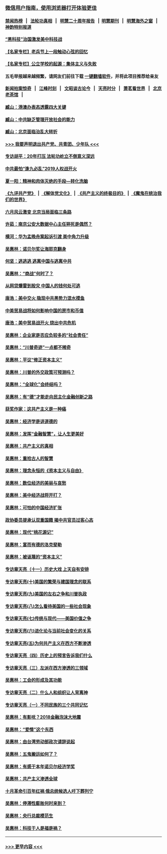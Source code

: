 ### [微信用户指南，使用浏览器打开体验更佳](https://github.com/gfw-breaker/banned-news1/blob/master/indexes/wechat-guide.md?t=0)
#### [禁闻热榜](热点新闻.md?t=0)  &nbsp;&nbsp;|&nbsp;&nbsp; [法轮功真相](https://github.com/gfw-breaker/truth/blob/master/README.md?t=0) &nbsp;&nbsp;|&nbsp;&nbsp; [明慧二十周年报告](https://github.com/gfw-breaker/mh-reports/blob/master/README.md?t=0) &nbsp;&nbsp;|&nbsp;&nbsp;[明慧期刊](https://github.com/gfw-breaker/mh-qikan) &nbsp;&nbsp;|&nbsp;&nbsp; [明慧海外之窗](https://github.com/gfw-breaker/mh-news/blob/master/README.md?t=0) &nbsp;&nbsp;|&nbsp;&nbsp; [神韵特别报道](https://github.com/gfw-breaker/mh-news/blob/master/shenyun.md?t=0)
#### [“黑科技”治国激发美中科技战](../pages/nsc423/n11638056.md?t=02060902) 
#### [【名家专栏】老兵节上一段触动心弦的回忆](../pages/nsc423/n11646016.md?t=02060902) 
#### [【名家专栏】公立学校的起源：集体主义与失败](../pages/nsc423/n11601833.md?t=02060902) 
#### 五毛举报越来越频繁，请网友们前往下载 [一键翻墙软件](https://github.com/gfw-breaker/ssr-accounts)，并将此项目推荐给亲友
#### [新闻拍案惊奇](https://github.com/gfw-breaker/banned-news1/blob/master/pages/link4.md) &nbsp;&nbsp;|&nbsp;&nbsp; [江峰时刻](https://github.com/gfw-breaker/banned-news1/blob/master/pages/link4.md) &nbsp;&nbsp;|&nbsp;&nbsp; [文昭谈古论今](https://github.com/gfw-breaker/banned-news1/blob/master/pages/link4.md) &nbsp;&nbsp;|&nbsp;&nbsp; [天亮时分](https://github.com/gfw-breaker/banned-news1/blob/master/pages/link4.md) &nbsp;&nbsp;|&nbsp;&nbsp; [萧茗看世界](https://github.com/gfw-breaker/banned-news1/blob/master/pages/link4.md) &nbsp;&nbsp;|&nbsp;&nbsp; [北京老茶馆](https://github.com/gfw-breaker/banned-news1/blob/master/pages/link4.md) &nbsp;&nbsp;|&nbsp;&nbsp; 
#### [臧山：港澳办表态透露四大关键](../pages/nsc423/n11421628.md?t=02060902) 
#### [臧山：中共缺乏管理开放社会的能力](../pages/nsc423/n11407457.md?t=02060902) 
#### [臧山：北京面临治乱大转折](../pages/nsc423/n11406895.md?t=02060902) 
#### [>>> 我要声明退出共产党、共青团、少年队 <<<](https://github.com/begood0513/goodnews/blob/master/quit/letter.md) 
#### [专访胡平：20年打压 法轮功屹立不倒意义深远](../pages/nsc423/n11398800.md?t=02060902) 
#### [中共最怕“逢九必乱”2019人权战开火](../pages/nsc423/n11385248.md?t=02060902) 
#### [夏一阳：精神和肉体灭绝的手段—转化洗脑](../pages/nsc423/n11368250.md?t=02060902) 
#### [《九评共产党》](https://github.com/begood0513/9ping.md/blob/master/README.md) &nbsp;|&nbsp; [《解体党文化》](../../../../jtdwh.md/blob/master/README.md)  &nbsp;|&nbsp; [《共产主义的终极目的》](../../../../gczydzjmd.md/blob/master/README.md) &nbsp;|&nbsp; [《魔鬼在统治我们的世界》](../../../../mgztzwmdsj.md/blob/master/README.md) 
#### [六月风云激变 北京当局面临三条路](../pages/nsc423/n11313668.md?t=02060902) 
#### [许茹：南京公安大数据中心主任猝死是偶然？](../pages/nsc423/n11064744.md?t=02060902) 
#### [横河：华为孟晚舟案起诉引渡 美中角力升级](../pages/nsc423/n11027230.md?t=02060902) 
#### [吴惠林：诺贝尔奖让海耶克翻身](../pages/nsc423/n10890049.md?t=02060902) 
#### [何坚：逃逃逃 逃离中国与逃离中共](../pages/nsc423/n10592891.md?t=02060902) 
#### [吴惠林：“商战”何时了？](../pages/nsc423/n10573558.md?t=02060902) 
#### [从网贷爆雷到股灾 中国人的钱何处可逃](../pages/nsc423/n10572800.md?t=02060902) 
#### [唐浩：美中交火 隐现中共黑势力混水摸鱼](../pages/nsc423/n10544040.md?t=02060902) 
#### [中美贸易战将如何影响中国的房市和币值](../pages/nsc423/n10543697.md?t=02060902) 
#### [唐浩：美中贸易战开火 烧出中共危机](../pages/nsc423/n10540126.md?t=02060902) 
#### [吴惠林：企业家是否应负较多的“社会责任”](../pages/nsc423/n10535022.md?t=02060902) 
#### [吴惠林：“川普奇迹”一点都不稀奇](../pages/nsc423/n10512808.md?t=02060902) 
#### [吴惠林：平议“修正资本主义”](../pages/nsc423/n10495724.md?t=02060902) 
#### [吴惠林：川普的外交政策可预测吗？](../pages/nsc423/n10462387.md?t=02060902) 
#### [吴惠林：“全球化”会终结吗？](../pages/nsc423/n10452838.md?t=02060902) 
#### [吴惠林：有“德”才能走向民主化金融创新之路](../pages/nsc423/n10432292.md?t=02060902) 
#### [获奖作家：这共产主义是一种癌](../pages/nsc423/n10431541.md?t=02060902) 
#### [吴惠林：经济学是讲道德的](../pages/nsc423/n10398014.md?t=02060902) 
#### [吴惠林：发挥“金融智慧”，让人生更美好](../pages/nsc423/n10375019.md?t=02060902) 
#### [吴惠林：共产主义的真相](../pages/nsc423/n10351394.md?t=02060902) 
#### [吴惠林：重拾古人的智慧](../pages/nsc423/n10337691.md?t=02060902) 
#### [吴惠林：理念永恒的《资本主义与自由》](../pages/nsc423/n10316274.md?t=02060902) 
#### [吴惠林：数位经济的美丽与哀愁](../pages/nsc423/n10292946.md?t=02060902) 
#### [吴惠林：美中经济战将开打？](../pages/nsc423/n10258825.md?t=02060902) 
#### [吴惠林：可怕的中国经济扩张](../pages/nsc423/n10219147.md?t=02060902) 
#### [政协委员提承认双重国籍 揭中共官员过客心态](../pages/nsc423/n10208809.md?t=02060902) 
#### [吴惠林：现代“桃花源记”](../pages/nsc423/n10185234.md?t=02060902) 
#### [吴惠林：富而有德的洛克斐勒](../pages/nsc423/n10142264.md?t=02060902) 
#### [吴惠林：被诬蔑的“资本主义”](../pages/nsc423/n10124816.md?t=02060902) 
#### [专访章天亮（十一）历史大戏 上天自有安排](../pages/nsc423/n10094905.md?t=02060902) 
#### [专访章天亮(十)美国的繁荣与建国理念的联系](../pages/nsc423/n10094899.md?t=02060902) 
#### [专访章天亮(九)美国的左右之争和川普执政](../pages/nsc423/n10094889.md?t=02060902) 
#### [专访章天亮(八)怎么看待美国的一些社会现象](../pages/nsc423/n10094857.md?t=02060902) 
#### [专访章天亮(七)传统与现代——美国价值之争](../pages/nsc423/n10093140.md?t=02060902) 
#### [专访章天亮(六)进化论与当前社会变化的关系](../pages/nsc423/n10092036.md?t=02060902) 
#### [专访章天亮(五)为何共产主义在西方不断渗透](../pages/nsc423/n10083620.md?t=02060902) 
#### [专访章天亮（四）历史上的预言告诉我们什么](../pages/nsc423/n10083606.md?t=02060902) 
#### [专访章天亮（三）左派在西方渗透的三领域](../pages/nsc423/n10081115.md?t=02060902) 
#### [吴惠林：工会的形成及其功能](../pages/nsc423/n10080633.md?t=02060902) 
#### [专访章天亮（二）什么人和组织让人背离神](../pages/nsc423/n10076637.md?t=02060902) 
#### [专访章天亮（一）不同民族的三个共同记忆](../pages/nsc423/n10074188.md?t=02060902) 
#### [吴惠林：有影呒？2018金融泡沫大地震](../pages/nsc423/n10040534.md?t=02060902) 
#### [吴惠林：“爱情”这个东西](../pages/nsc423/n10019423.md?t=02060902) 
#### [吴惠林：由台湾劳动部政次请辞说起](../pages/nsc423/n9979679.md?t=02060902) 
#### [吴惠林：五鬼搬运如何了？](../pages/nsc423/n9925338.md?t=02060902) 
#### [吴惠林：有感于本年诺贝尔经济学奖](../pages/nsc423/n9871883.md?t=02060902) 
#### [吴惠林：共产主义渗透全球](../pages/nsc423/n9812748.md?t=02060902) 
#### [十月革命引百年红祸 俄总统候选人吁下葬列宁](../pages/nsc423/n9810182.md?t=02060902) 
#### [吴惠林：停滞性膨胀何时来到？](../pages/nsc423/n9764136.md?t=02060902) 
#### [吴惠林：央行总裁模范生](../pages/nsc423/n9728134.md?t=02060902) 
#### [吴惠林：科技于人是福是祸？](../pages/nsc423/n9672982.md?t=02060902) 

----
#### [ >>> 更早内容 <<< ](../indexes/nsc423-earlier.md)
